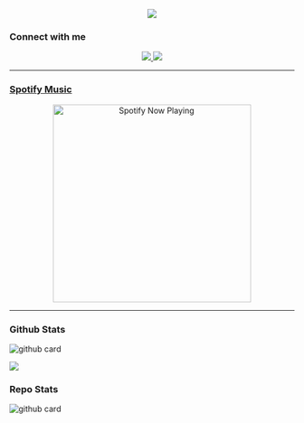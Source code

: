 <p align="center">
<a href="https://ryzxel6.github.io"><img align="center" src="https://github-cardname.caliph.my.id/api?name=Ryzxell&description=Hi%2C%20i'm%20a%20Backend%20Developer%2C%20Nice%20to%20meet%20you&image=https://i0.wp.com/avatars.githubusercontent.com/Ryzxel6&usqp=CAU&backgroundColor=%23ecf0f1&instagram=@ryzxell&github=Ryzxel6&pattern=ticTacToe&colorPattern=%23eaeaea&site=https://ryzxel6.github.io"/></a>
</p>
 

### Connect with me 
<p align="center">
  <a href="https://instagram.com/Ryzxell"><img src="https://img.shields.io/badge/Instagram-E4405F?style=for-the-badge&logo=instagram&logoColor=white"/> 
  <a href="https://wa.me/6283148375193"><img src="https://img.shields.io/badge/WhatsApp-25D366?style=for-the-badge&logo=whatsapp&logoColor=white" /><br>

  
------
### Spotify Music

<p align="center">
  <a href="https://open.spotify.com/track/4bNvS25ZVMCvLHEUV87mp4?si=yb1PaPVnRgiTYedy8r6i_g&utm_source=copy-link&context=spotify%3Aplaylist%3A37i9dQZF1EIVoBTSiHHsdx&dl_branch=1" target="_blank"><img src="https://now-playing-on-spotify.vercel.app/api/spotify" alt="Spotify Now Playing" width="350"/></a>
</p>

------
 
### Github Stats 

![github card](https://github-readme-stats.vercel.app/api?username=Ryzxel6&show_icons=true&theme=radical)

![](https://github-profile-summary-cards.vercel.app/api/cards/profile-details?username=Ryzxel6&theme=monokai)

### Repo Stats 

![github card](https://github-readme-stats.vercel.app/api/pin/?username=Ryzxel6&repo=Simple-Qrcode&theme=dark)
